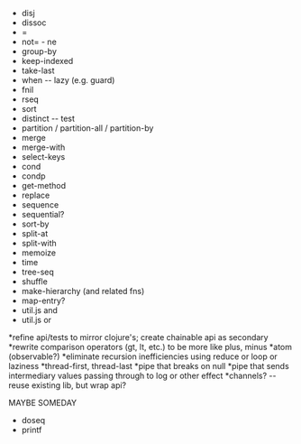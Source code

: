 * disj
* dissoc
* =
* not= - ne
* group-by
* keep-indexed
* take-last
* when -- lazy (e.g. guard)
* fnil
* rseq
* sort
* distinct -- test
* partition / partition-all / partition-by
* merge
* merge-with
* select-keys
* cond
* condp
* get-method
* replace
* sequence
* sequential?
* sort-by
* split-at
* split-with
* memoize
* time
* tree-seq
* shuffle
* make-hierarchy (and related fns)
* map-entry?
* util.js and
* util.js or

*refine api/tests to mirror clojure's; create chainable api as secondary
*rewrite comparison operators (gt, lt, etc.) to be more like plus, minus
*atom (observable?)
*eliminate recursion inefficiencies using reduce or loop or laziness
*thread-first, thread-last
*pipe that breaks on null
*pipe that sends intermediary values passing through to log or other effect
*channels? -- reuse existing lib, but wrap api?

MAYBE SOMEDAY
* doseq
* printf